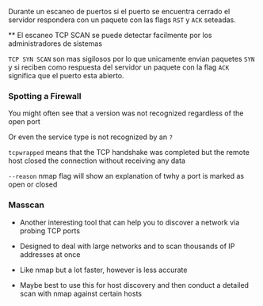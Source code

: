 Durante un escaneo de puertos si el puerto se encuentra cerrado el servidor respondera con un paquete con las flags `RST` y `ACK` seteadas.

** El escaneo TCP SCAN se puede detectar facilmente por los administradores de sistemas

`TCP SYN SCAN` son mas sigilosos por lo que unicamente envian paquetes `SYN` y si reciben como respuesta del servidor un paquete con la flag `ACK` significa que
el puerto esta abierto.

### Spotting a Firewall
You might often see that a version was not recognized regardless of the open port 

Or even the service type is not recognized by an `?`

`tcpwrapped` means that the TCP handshake was completed but the remote host closed the connection without receiving any data

`--reason` nmap flag will show an explanation of twhy a port is marked as open or closed

### Masscan

+ Another interesting tool that can help you to discover a network via probing TCP ports

+ Designed to deal with large networks and to scan thousands of IP addresses at once

+ Like nmap but a lot faster, however is less accurate

+ Maybe best to use this for host discovery and then conduct a detailed scan with nmap against certain hosts
